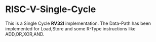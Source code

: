 # RISC-V-Single-Cycle
This is a Single Cycle **RV32I** implementation. The Data-Path has been implemented for Load,Store and some R-Type instructions like ADD,OR,XOR,AND.
